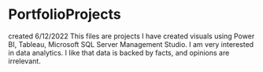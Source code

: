 # PortfolioProjects
created 6/12/2022
This files are projects I have created visuals using Power BI, Tableau, Microsoft SQL Server Management Studio.
I am very interested in data analytics. I like that data is backed by facts, and opinions are irrelevant. 
